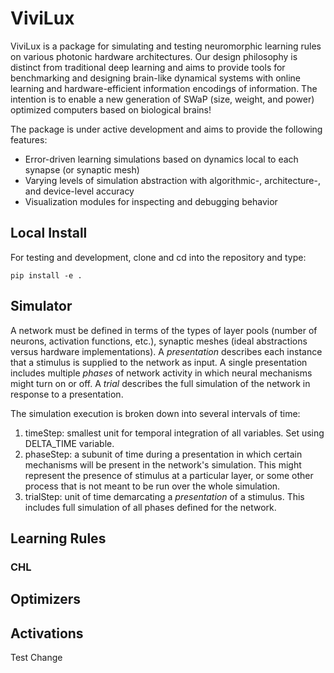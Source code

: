 # ViviLux

ViviLux is a package for simulating and testing neuromorphic learning rules on various photonic hardware architectures. Our design philosophy is distinct from traditional deep learning and aims to provide tools for benchmarking and designing brain-like dynamical systems with online learning and hardware-efficient information encodings of information. The intention is to enable a new generation of SWaP (size, weight, and power) optimized computers based on biological brains!

The package is under active development and aims to provide the following features:
- Error-driven learning simulations based on dynamics local to each synapse (or synaptic mesh)
- Varying levels of simulation abstraction with algorithmic-, architecture-, and device-level accuracy
- Visualization modules for inspecting and debugging behavior

## Local Install

For testing and development, clone and cd into the repository and type:

~~~ 
pip install -e .
~~~


## Simulator

A network must be defined in terms of the types of layer pools (number of neurons, activation functions, etc.), synaptic meshes (ideal abstractions versus hardware implementations). A *presentation* describes each instance that a stimulus is supplied to the network as input. A single presentation includes multiple *phases* of network activity in which neural mechanisms might turn on or off. A *trial* describes the full simulation of the network in response to a presentation.

The simulation execution is broken down into several intervals of time:
1. timeStep: smallest unit for temporal integration of all variables. Set using DELTA_TIME variable.
2. phaseStep: a subunit of time during a presentation in which certain mechanisms will be present in the network's simulation. This might represent the presence of stimulus at a particular layer, or some other process that is not meant to be run over the whole simulation.
3. trialStep: unit of time demarcating a *presentation* of a stimulus. This includes full simulation of all phases defined for the network.

## Learning Rules

### CHL

## Optimizers

## Activations

Test Change